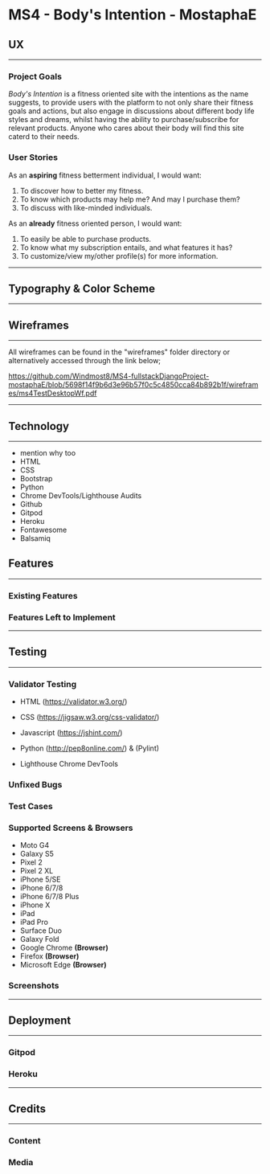 # MS4 - Body's Intention - MostaphaE

## **UX**
---
### **Project Goals**
*Body's Intention* is a fitness oriented site with the intentions
as the name suggests, to provide users with the platform to not
only share their fitness goals and actions, but also engage 
in discussions about different body life styles and dreams, whilst 
having the ability to purchase/subscribe for relevant products. 
Anyone who cares about their body will find this site caterd to 
their needs.

### **User Stories**

As an **aspiring** fitness betterment individual, I would want:

1. To discover how to better my fitness.
2. To know which products may help me? And may I purchase them?
3. To discuss with like-minded individuals.

As an **already** fitness oriented person, I would want:

1. To easily be able to purchase products.
2. To know what my subscription entails, and what features it has?
3. To customize/view my/other profile(s) for more information.
---

## **Typography & Color Scheme**
---

## **Wireframes**
---
All wireframes can be found in the "wireframes" folder directory
or alternatively accessed through the link below; 

https://github.com/Windmost8/MS4-fullstackDjangoProject-mostaphaE/blob/5698f14f9b6d3e96b57f0c5c4850cca84b892b1f/wireframes/ms4TestDesktopWf.pdf

---

## **Technology**
---
* mention why too
* HTML
* CSS
* Bootstrap 
* Python
* Chrome DevTools/Lighthouse Audits
* Github
* Gitpod 
* Heroku 
* Fontawesome
* Balsamiq

## **Features**
---
### **Existing Features**
### **Features Left to Implement**
---

## **Testing**
---
### **Validator Testing**

* HTML (https://validator.w3.org/)

* CSS (https://jigsaw.w3.org/css-validator/)

* Javascript (https://jshint.com/)

* Python (http://pep8online.com/) & (Pylint)

* Lighthouse Chrome DevTools

### **Unfixed Bugs**
### **Test Cases**
### **Supported Screens & Browsers**
* Moto G4
* Galaxy S5
* Pixel 2
* Pixel 2 XL
* iPhone 5/SE
* iPhone 6/7/8
* iPhone 6/7/8 Plus
* iPhone X
* iPad
* iPad Pro
* Surface Duo
* Galaxy Fold
* Google Chrome **(Browser)**
* Firefox **(Browser)**
* Microsoft Edge **(Browser)**

### **Screenshots**
---

## **Deployment**
---
### **Gitpod**
### **Heroku**
---

## **Credits**
---
### **Content**
### **Media**

